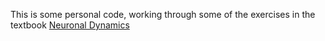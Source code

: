 This is some personal code, working through some of the exercises in the textbook [Neuronal Dynamics](https://neuronaldynamics.epfl.ch/)
